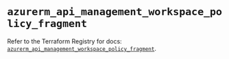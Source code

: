 # `azurerm_api_management_workspace_policy_fragment`

Refer to the Terraform Registry for docs: [`azurerm_api_management_workspace_policy_fragment`](https://registry.terraform.io/providers/hashicorp/azurerm/4.49.0/docs/resources/api_management_workspace_policy_fragment).
